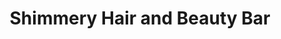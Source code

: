 ---
title: "Shimmery Hair and Beauty Bar"
url: /lexington/shimmery-hair-and-beauty-bar/
shop: Kosmetik
---